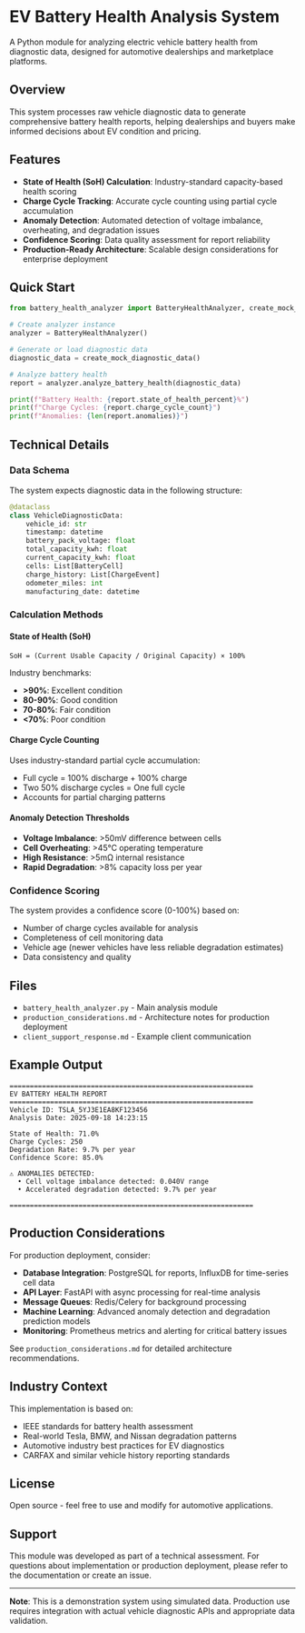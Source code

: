 # EV Battery Health Analysis System

A Python module for analyzing electric vehicle battery health from diagnostic data, designed for automotive dealerships and marketplace platforms.

## Overview

This system processes raw vehicle diagnostic data to generate comprehensive battery health reports, helping dealerships and buyers make informed decisions about EV condition and pricing.

## Features

- **State of Health (SoH) Calculation**: Industry-standard capacity-based health scoring
- **Charge Cycle Tracking**: Accurate cycle counting using partial cycle accumulation
- **Anomaly Detection**: Automated detection of voltage imbalance, overheating, and degradation issues
- **Confidence Scoring**: Data quality assessment for report reliability
- **Production-Ready Architecture**: Scalable design considerations for enterprise deployment

## Quick Start

```python
from battery_health_analyzer import BatteryHealthAnalyzer, create_mock_diagnostic_data

# Create analyzer instance
analyzer = BatteryHealthAnalyzer()

# Generate or load diagnostic data
diagnostic_data = create_mock_diagnostic_data()

# Analyze battery health
report = analyzer.analyze_battery_health(diagnostic_data)

print(f"Battery Health: {report.state_of_health_percent}%")
print(f"Charge Cycles: {report.charge_cycle_count}")
print(f"Anomalies: {len(report.anomalies)}")
```

## Technical Details

### Data Schema

The system expects diagnostic data in the following structure:

```python
@dataclass
class VehicleDiagnosticData:
    vehicle_id: str
    timestamp: datetime
    battery_pack_voltage: float
    total_capacity_kwh: float
    current_capacity_kwh: float
    cells: List[BatteryCell]
    charge_history: List[ChargeEvent]
    odometer_miles: int
    manufacturing_date: datetime
```

### Calculation Methods

#### State of Health (SoH)
```
SoH = (Current Usable Capacity / Original Capacity) × 100%
```

Industry benchmarks:
- **>90%**: Excellent condition
- **80-90%**: Good condition  
- **70-80%**: Fair condition
- **<70%**: Poor condition

#### Charge Cycle Counting
Uses industry-standard partial cycle accumulation:
- Full cycle = 100% discharge + 100% charge
- Two 50% discharge cycles = One full cycle
- Accounts for partial charging patterns

#### Anomaly Detection Thresholds
- **Voltage Imbalance**: >50mV difference between cells
- **Cell Overheating**: >45°C operating temperature
- **High Resistance**: >5mΩ internal resistance
- **Rapid Degradation**: >8% capacity loss per year

### Confidence Scoring

The system provides a confidence score (0-100%) based on:
- Number of charge cycles available for analysis
- Completeness of cell monitoring data
- Vehicle age (newer vehicles have less reliable degradation estimates)
- Data consistency and quality

## Files

- `battery_health_analyzer.py` - Main analysis module
- `production_considerations.md` - Architecture notes for production deployment
- `client_support_response.md` - Example client communication

## Example Output

```
============================================================
EV BATTERY HEALTH REPORT
============================================================
Vehicle ID: TSLA_5YJ3E1EA8KF123456
Analysis Date: 2025-09-18 14:23:15

State of Health: 71.0%
Charge Cycles: 250
Degradation Rate: 9.7% per year
Confidence Score: 85.0%

⚠️ ANOMALIES DETECTED:
  • Cell voltage imbalance detected: 0.040V range
  • Accelerated degradation detected: 9.7% per year

============================================================
```

## Production Considerations

For production deployment, consider:

- **Database Integration**: PostgreSQL for reports, InfluxDB for time-series cell data
- **API Layer**: FastAPI with async processing for real-time analysis
- **Message Queues**: Redis/Celery for background processing
- **Machine Learning**: Advanced anomaly detection and degradation prediction models
- **Monitoring**: Prometheus metrics and alerting for critical battery issues

See `production_considerations.md` for detailed architecture recommendations.

## Industry Context

This implementation is based on:
- IEEE standards for battery health assessment
- Real-world Tesla, BMW, and Nissan degradation patterns
- Automotive industry best practices for EV diagnostics
- CARFAX and similar vehicle history reporting standards

## License

Open source - feel free to use and modify for automotive applications.

## Support

This module was developed as part of a technical assessment. For questions about implementation or production deployment, please refer to the documentation or create an issue.

---

**Note**: This is a demonstration system using simulated data. Production use requires integration with actual vehicle diagnostic APIs and appropriate data validation.
